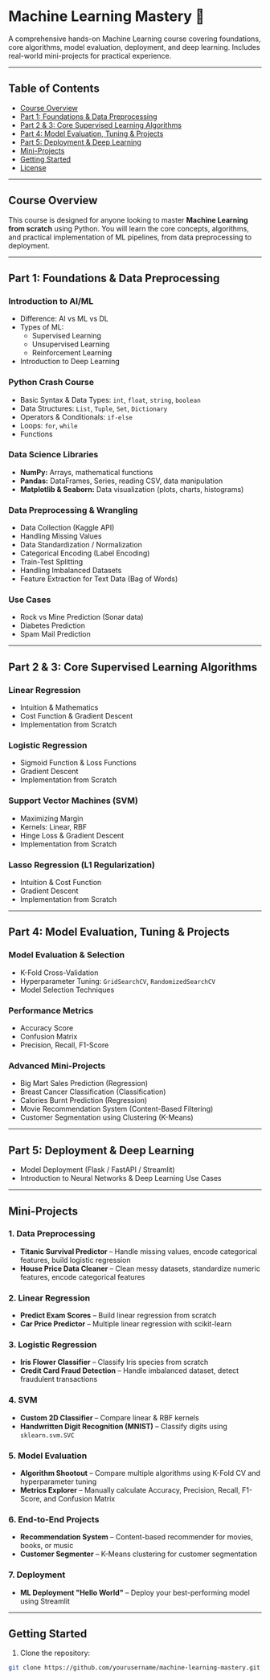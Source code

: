 # Machine Learning Mastery 🚀

A comprehensive hands-on Machine Learning course covering foundations, core algorithms, model evaluation, deployment, and deep learning. Includes real-world mini-projects for practical experience.

---

## Table of Contents

- [Course Overview](#course-overview)
- [Part 1: Foundations & Data Preprocessing](#part-1-foundations--data-preprocessing)
- [Part 2 & 3: Core Supervised Learning Algorithms](#part-2--3-core-supervised-learning-algorithms)
- [Part 4: Model Evaluation, Tuning & Projects](#part-4-model-evaluation-tuning--projects)
- [Part 5: Deployment & Deep Learning](#part-5-deployment--deep-learning)
- [Mini-Projects](#mini-projects)
- [Getting Started](#getting-started)
- [License](#license)

---

## Course Overview

This course is designed for anyone looking to master **Machine Learning from scratch** using Python. You will learn the core concepts, algorithms, and practical implementation of ML pipelines, from data preprocessing to deployment.

---

## Part 1: Foundations & Data Preprocessing

### Introduction to AI/ML
- Difference: AI vs ML vs DL
- Types of ML:
  - Supervised Learning
  - Unsupervised Learning
  - Reinforcement Learning
- Introduction to Deep Learning

### Python Crash Course
- Basic Syntax & Data Types: `int`, `float`, `string`, `boolean`
- Data Structures: `List`, `Tuple`, `Set`, `Dictionary`
- Operators & Conditionals: `if-else`
- Loops: `for`, `while`
- Functions

### Data Science Libraries
- **NumPy:** Arrays, mathematical functions  
- **Pandas:** DataFrames, Series, reading CSV, data manipulation  
- **Matplotlib & Seaborn:** Data visualization (plots, charts, histograms)

### Data Preprocessing & Wrangling
- Data Collection (Kaggle API)
- Handling Missing Values
- Data Standardization / Normalization
- Categorical Encoding (Label Encoding)
- Train-Test Splitting
- Handling Imbalanced Datasets
- Feature Extraction for Text Data (Bag of Words)

### Use Cases
- Rock vs Mine Prediction (Sonar data)  
- Diabetes Prediction  
- Spam Mail Prediction  

---

## Part 2 & 3: Core Supervised Learning Algorithms

### Linear Regression
- Intuition & Mathematics
- Cost Function & Gradient Descent
- Implementation from Scratch

### Logistic Regression
- Sigmoid Function & Loss Functions
- Gradient Descent
- Implementation from Scratch

### Support Vector Machines (SVM)
- Maximizing Margin
- Kernels: Linear, RBF
- Hinge Loss & Gradient Descent
- Implementation from Scratch

### Lasso Regression (L1 Regularization)
- Intuition & Cost Function
- Gradient Descent
- Implementation from Scratch

---

## Part 4: Model Evaluation, Tuning & Projects

### Model Evaluation & Selection
- K-Fold Cross-Validation
- Hyperparameter Tuning: `GridSearchCV`, `RandomizedSearchCV`
- Model Selection Techniques

### Performance Metrics
- Accuracy Score
- Confusion Matrix
- Precision, Recall, F1-Score

### Advanced Mini-Projects
- Big Mart Sales Prediction (Regression)
- Breast Cancer Classification (Classification)
- Calories Burnt Prediction (Regression)
- Movie Recommendation System (Content-Based Filtering)
- Customer Segmentation using Clustering (K-Means)

---

## Part 5: Deployment & Deep Learning
- Model Deployment (Flask / FastAPI / Streamlit)
- Introduction to Neural Networks & Deep Learning Use Cases

---

## Mini-Projects

### 1. Data Preprocessing
- **Titanic Survival Predictor** – Handle missing values, encode categorical features, build logistic regression  
- **House Price Data Cleaner** – Clean messy datasets, standardize numeric features, encode categorical features

### 2. Linear Regression
- **Predict Exam Scores** – Build linear regression from scratch  
- **Car Price Predictor** – Multiple linear regression with scikit-learn

### 3. Logistic Regression
- **Iris Flower Classifier** – Classify Iris species from scratch  
- **Credit Card Fraud Detection** – Handle imbalanced dataset, detect fraudulent transactions

### 4. SVM
- **Custom 2D Classifier** – Compare linear & RBF kernels  
- **Handwritten Digit Recognition (MNIST)** – Classify digits using `sklearn.svm.SVC`

### 5. Model Evaluation
- **Algorithm Shootout** – Compare multiple algorithms using K-Fold CV and hyperparameter tuning  
- **Metrics Explorer** – Manually calculate Accuracy, Precision, Recall, F1-Score, and Confusion Matrix

### 6. End-to-End Projects
- **Recommendation System** – Content-based recommender for movies, books, or music  
- **Customer Segmenter** – K-Means clustering for customer segmentation

### 7. Deployment
- **ML Deployment "Hello World"** – Deploy your best-performing model using Streamlit

---

## Getting Started

1. Clone the repository:  
```bash
git clone https://github.com/yourusername/machine-learning-mastery.git
